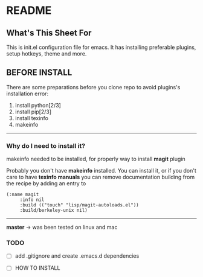 # README #

## What's This Sheet For ##
This is init.el configuration file for emacs. It has installing preferable plugins, setup hotkeys, theme and more. 

## BEFORE INSTALL ##
There are some preparations before you clone repo to avoid plugins's installation error:

1. install python[2/3]
2. install pip[2/3]
3. install texinfo 
4. makeinfo
***
### Why do I need to install it? ###
makeinfo needed to be installed, for properly way to install **magit** plugin

Probably you don't have **makeinfo** installed. You can install it, or if you don't care to have **texinfo manuals** you can remove documentation building from the recipe by adding an entry to
```emacs
(:name magit
     :info nil
     :build (("touch" "lisp/magit-autoloads.el"))
     :build/berkeley-unix nil)
```

***

**master** -> was been tested on linux and mac


### TODO ###
- [ ] add .gitignore and create .emacs.d dependencies
- [ ] HOW TO INSTALL
  
